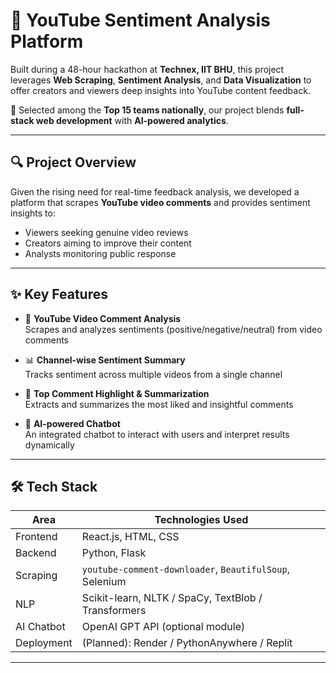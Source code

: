 # 🎥 YouTube Sentiment Analysis Platform

Built during a 48-hour hackathon at **Technex, IIT BHU**, this project leverages **Web Scraping**, **Sentiment Analysis**, and **Data Visualization** to offer creators and viewers deep insights into YouTube content feedback.

🚀 Selected among the **Top 15 teams nationally**, our project blends **full-stack web development** with **AI-powered analytics**.

---


## 🔍 Project Overview

Given the rising need for real-time feedback analysis, we developed a platform that scrapes **YouTube video comments** and provides sentiment insights to:

- Viewers seeking genuine video reviews
- Creators aiming to improve their content
- Analysts monitoring public response

---

## ✨ Key Features

- 🎥 **YouTube Video Comment Analysis**  
  Scrapes and analyzes sentiments (positive/negative/neutral) from video comments

- 📊 **Channel-wise Sentiment Summary**  
  Tracks sentiment across multiple videos from a single channel

- 💬 **Top Comment Highlight & Summarization**  
  Extracts and summarizes the most liked and insightful comments

- 🤖 **AI-powered Chatbot**  
  An integrated chatbot to interact with users and interpret results dynamically

---

## 🛠️ Tech Stack

| Area       | Technologies Used           |
|------------|-----------------------------|
| Frontend   | React.js, HTML, CSS         |
| Backend    | Python, Flask               |
| Scraping   | `youtube-comment-downloader`, `BeautifulSoup`, Selenium  
| NLP        | Scikit-learn, NLTK / SpaCy, TextBlob / Transformers  
| AI Chatbot | OpenAI GPT API (optional module)  
| Deployment | (Planned): Render / PythonAnywhere / Replit

---


